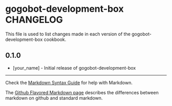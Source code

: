 gogobot-development-box CHANGELOG
=================================

This file is used to list changes made in each version of the gogobot-development-box cookbook.

0.1.0
-----
- [your_name] - Initial release of gogobot-development-box

- - -
Check the [Markdown Syntax Guide](http://daringfireball.net/projects/markdown/syntax) for help with Markdown.

The [Github Flavored Markdown page](http://github.github.com/github-flavored-markdown/) describes the differences between markdown on github and standard markdown.
